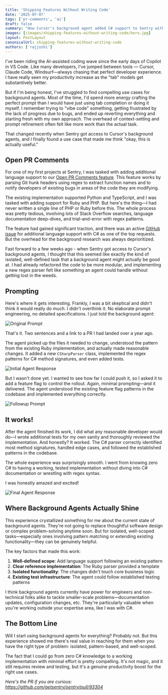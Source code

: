 ```yaml
---
title: 'Shipping Features Without Writing Code'
date: '2025-07-07'
tags: ['pr-comments', 'ai']
draft: false
summary: "How Cursor's background agent added C# support to Sentry with minimal prompting."
images: [/images/shipping-features-without-writing-code/hero.jpg]
layout: PostLayout
canonicalUrl: shipping-features-without-writing-code
authors: ['rajjoshi']
---
```


I've been riding the AI-assisted coding wave since the early days of Copilot in VS Code. Like many developers, I've jumped between tools — Cursor, Claude Code, Windsurf—always chasing that perfect developer experience. I have really seen my productivity increase as the "tab" models get substantively better.

But if I'm being honest, I've struggled to find compelling use cases for background agents. Most of the time, I'd spend more energy crafting the perfect prompt than I would have just using tab completion or doing it myself. I remember trying to "vibe code" something, getting frustrated by the lack of progress due to bugs, and ended up reverting everything and starting fresh with my own approach. The overhead of context-setting and prompt refinement often felt like more work than the actual task.

That changed recently when Sentry got access to Cursor's background agents, and I finally found a use case that made me think "okay, this is actually useful."

## Open PR Comments

For one of my first projects at Sentry, I was tasked with adding additional language support to our [Open PR Comments feature](https://sentry.engineering/blog/how-open-pr-comments-work). This feature works by parsing Git hunk headers using regex to extract function names and to notify developers of existing bugs in areas of the code they are modifying.

The existing implementation supported Python and TypeScript, and I was tasked with adding support for Ruby and PHP. But here's the thing—I had never written a single line of PHP or Ruby before this. The whole process was pretty tedious, involving lots of Stack Overflow searches, language documentation deep-dives, and trial-and-error with regex patterns.

The feature had gained significant traction, and there was an active [GitHub issue](https://github.com/getsentry/sentry/issues/69824) for additional language support with C# as one of the top requests. But the overhead for the background research was always deprioritized.

Fast forward to a few weeks ago - when Sentry got access to Cursor's background agents, I thought that this seemed like exactly the kind of isolated, well-defined task that a background agent might actually be good at. I had already refactored the code to be more modular, and implementing a new regex parser felt like something an agent could handle without getting lost in the weeds.

## Prompting

Here's where it gets interesting. Frankly, I was a bit skeptical and didn't think it would really do much. I didn't overthink it. No elaborate prompt engineering, no detailed specifications. I just told the background agent:

![Original Prompt](/images/shipping-features-without-writing-code/original-prompt.png)

That's it. Two sentences and a link to a PR I had landed over a year ago.

The agent picked up the files it needed to change, understood the pattern from the existing Ruby implementation, and actually made reasonable changes. It added a new `CSharpParser` class, implemented the regex patterns for C# method signatures, and even added tests.

![Initial Agent Response](/images/shipping-features-without-writing-code/initial-agent-response.png)

But I wasn't done yet. I wanted to see how far I could push it, so I asked it to add a feature flag to control the rollout. Again, minimal prompting—and it delivered. The agent understood the existing feature flag patterns in the codebase and implemented everything correctly.

![Followup Prompt](/images/shipping-features-without-writing-code/followup.png)

## It works!

After the agent finished its work, I did what any reasonable developer would do—I wrote additional tests for my own sanity and thoroughly reviewed the implementation. And honestly? It worked. The C# parser correctly identified most method signatures, handled edge cases, and followed the established patterns in the codebase.

The whole experience was surprisingly smooth. I went from knowing zero C# to having a working, tested implementation without diving into C# documentation or wrestling with regex syntax.

I was honestly amazed and excited!

![Final Agent Response](/images/shipping-features-without-writing-code/result.png)

## Where Background Agents Actually Shine

This experience crystallized something for me about the current state of background agents. They're not going to replace thoughtful software design or complex problem-solving anytime soon. But for isolated, well-scoped tasks—especially ones involving pattern matching or extending existing functionality—they can be genuinely helpful.

The key factors that made this work:

1. **Well-defined scope**: Add language support following an existing pattern
2. **Clear reference implementation**: The Ruby parser provided a template
3. **Isolated functionality**: The changes didn't touch core business logic
4. **Existing test infrastructure**: The agent could follow established testing patterns

I think background agents currently have power for engineers and non-technical folks alike to tackle smaller-scale problems—documentation updates, configuration changes, etc. They're particularly valuable when you're working outside your expertise area, like I was with C#.

## The Bottom Line

Will I start using background agents for everything? Probably not. But this experience showed me there's real value in reaching for them when you have the right type of problem: isolated, pattern-based, and well-scoped.

The fact that I could go from zero C# knowledge to a working implementation with minimal effort is pretty compelling. It's not magic, and it still requires review and testing, but it's a genuine productivity boost for the right use cases.

_Here's the PR if you are curious: https://github.com/getsentry/sentry/pull/93304_
